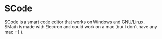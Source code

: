 # SCode
SCode is a smart code editor that works on Windows and GNU/Linux. SMath is made with Electron and could work on a mac (but I don't have any mac :-) ).
